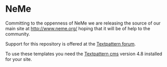 # NeMe

Committing to the oppenness of NeMe we are releasing the source of our main site at http://www.neme.org/ hoping that it will be of help to the community.

Support for this repository is offered at the [Textpattern forum](http://forum.textpattern.com/viewtopic.php?pid=302334).

To use these templates you need the [Textpattern cms](http://www.textpattern.com) version 4.8  installed for your site.
